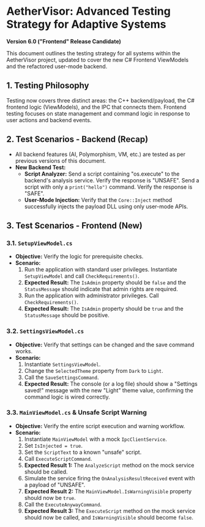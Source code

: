 # AetherVisor: Advanced Testing Strategy for Adaptive Systems
**Version 6.0 ("Frontend" Release Candidate)**

This document outlines the testing strategy for all systems within the AetherVisor project, updated to cover the new C# Frontend ViewModels and the refactored user-mode backend.

## 1. Testing Philosophy

Testing now covers three distinct areas: the C++ backend/payload, the C# frontend logic (ViewModels), and the IPC that connects them. Frontend testing focuses on state management and command logic in response to user actions and backend events.

## 2. Test Scenarios - Backend (Recap)

- All backend features (AI, Polymorphism, VM, etc.) are tested as per previous versions of this document.
- **New Backend Test:**
    - **Script Analyzer:** Send a script containing "os.execute" to the backend's analysis service. Verify the response is "UNSAFE". Send a script with only a `print("hello")` command. Verify the response is "SAFE".
    - **User-Mode Injection:** Verify that the `Core::Inject` method successfully injects the payload DLL using only user-mode APIs.

## 3. Test Scenarios - Frontend (New)

### 3.1. `SetupViewModel.cs`
- **Objective:** Verify the logic for prerequisite checks.
- **Scenario:**
    1. Run the application with standard user privileges. Instantiate `SetupViewModel` and call `CheckRequirements()`.
    2. **Expected Result:** The `IsAdmin` property should be `false` and the `StatusMessage` should indicate that admin rights are required.
    3. Run the application with administrator privileges. Call `CheckRequirements()`.
    4. **Expected Result:** The `IsAdmin` property should be `true` and the `StatusMessage` should be positive.

### 3.2. `SettingsViewModel.cs`
- **Objective:** Verify that settings can be changed and the save command works.
- **Scenario:**
    1. Instantiate `SettingsViewModel`.
    2. Change the `SelectedTheme` property from `Dark` to `Light`.
    3. Call the `SaveSettingsCommand`.
    4. **Expected Result:** The console (or a log file) should show a "Settings saved!" message with the new "Light" theme value, confirming the command logic is wired correctly.

### 3.3. `MainViewModel.cs` & Unsafe Script Warning
- **Objective:** Verify the entire script execution and warning workflow.
- **Scenario:**
    1. Instantiate `MainViewModel` with a mock `IpcClientService`.
    2. Set `IsInjected = true`.
    3. Set the `ScriptText` to a known "unsafe" script.
    4. Call `ExecuteScriptCommand`.
    5. **Expected Result 1:** The `AnalyzeScript` method on the mock service should be called.
    6. Simulate the service firing the `OnAnalysisResultReceived` event with a payload of "UNSAFE".
    7. **Expected Result 2:** The `MainViewModel.IsWarningVisible` property should now be `true`.
    8. Call the `ExecuteAnywayCommand`.
    9. **Expected Result 3:** The `ExecuteScript` method on the mock service should now be called, and `IsWarningVisible` should become `false`.
